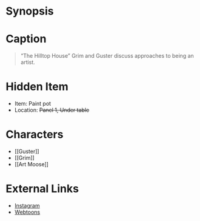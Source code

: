 # Synopsis


# Caption
> “The Hilltop House” Grim and Guster discuss approaches to being an artist.

# Hidden Item
* Item: Paint pot
* Location: <strike>Panel 1, Under table</strike>

# Characters
* [[Guster]]
* [[Grim]]
* [[Art Moose]]

# External Links
* [Instagram](https://www.instagram.com/p/CSSmMB4j9B9/?igshid=YmMyMTA2M2Y=)
* [Webtoons](https://www.webtoons.com/en/challenge/twistwood-tales/90-the-hilltop-house/viewer?title_no=344740&episode_no=96)